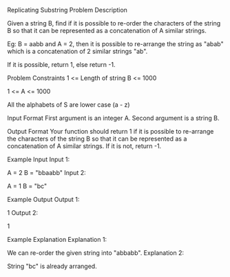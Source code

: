 Replicating Substring
Problem Description

Given a string B, find if it is possible to re-order the characters of the string B so that it can be represented as a concatenation of A similar strings.

Eg: B = aabb and A = 2, then it is possible to re-arrange the string as "abab" which is a concatenation of 2 similar strings "ab".

If it is possible, return 1, else return -1.



Problem Constraints
1 <= Length of string B <= 1000

1 <= A <= 1000

All the alphabets of S are lower case (a - z)



Input Format
First argument is an integer A.
Second argument is a string B.



Output Format
Your function should return 1 if it is possible to re-arrange the characters of the string B so that it can be represented as a concatenation of A similar strings. If it is not, return -1.



Example Input
Input 1:

A = 2
B = "bbaabb"
Input 2:

A = 1
B = "bc"


Example Output
Output 1:

1
Output 2:

1


Example Explanation
Explanation 1:

We can re-order the given string into "abbabb".
Explanation 2:

String "bc" is already arranged.